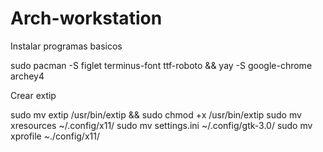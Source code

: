 # Arch-workstation

Instalar programas basicos

sudo pacman -S figlet terminus-font ttf-roboto && yay -S google-chrome archey4 

Crear extip

sudo mv extip /usr/bin/extip && sudo chmod +x /usr/bin/extip
sudo mv xresources ~/.config/x11/
sudo mv settings.ini ~/.config/gtk-3.0/
sudo mv xprofile ~./config/x11/

